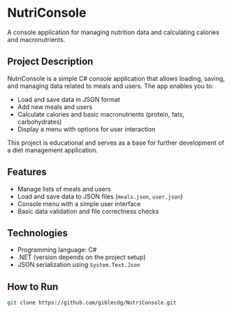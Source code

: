 # NutriConsole

A console application for managing nutrition data and calculating calories and macronutrients.

## Project Description

NutriConsole is a simple C# console application that allows loading, saving, and managing data related to meals and users. The app enables you to:

- Load and save data in JSON format
- Add new meals and users
- Calculate calories and basic macronutrients (protein, fats, carbohydrates)
- Display a menu with options for user interaction

This project is educational and serves as a base for further development of a diet management application.

## Features

- Manage lists of meals and users
- Load and save data to JSON files (`meals.json`, `user.json`)
- Console menu with a simple user interface
- Basic data validation and file correctness checks

## Technologies

- Programming language: C#
- .NET (version depends on the project setup)
- JSON serialization using `System.Text.Json`

## How to Run

   ```bash
git clone https://github.com/giblecdg/NutriConsole.git
   ```



